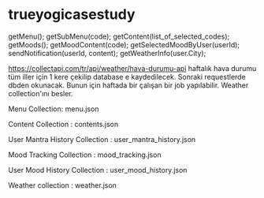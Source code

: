 # trueyogicasestudy

getMenu();
getSubMenu(code);
getContent(list_of_selected_codes);
getMoods();
getMoodContent(code);
getSelectedMoodByUser(userId);
sendNotification(userId, content);
getWeatherInfo(user.City);





https://collectapi.com/tr/api/weather/hava-durumu-api haftalık hava durumu tüm iller için 1 kere çekilip database e kaydedilecek. Sonraki requestlerde dbden okunacak. Bunun için haftada bir çalışan bir job yapılabilir.  Weather collection'ını besler.



Menu Collection: menu.json

Content Collection : contents.json

User Mantra History Collection : user_mantra_history.json

Mood Tracking Collection : mood_tracking.json

User Mood History Collection :  user_mood_history.json

Weather collection : weather.json
